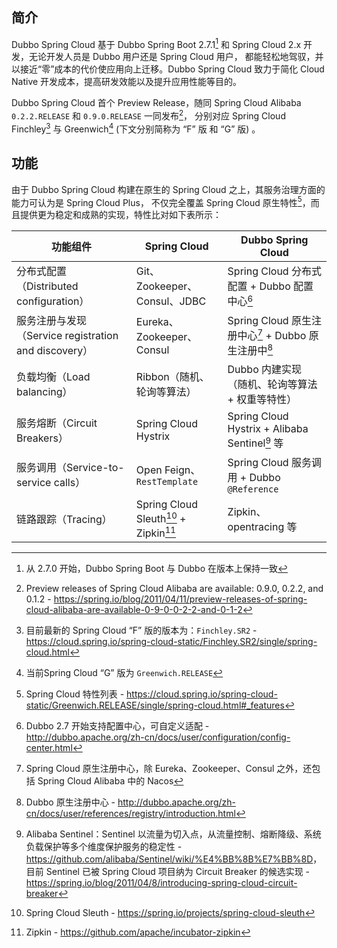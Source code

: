## 简介

Dubbo Spring Cloud 基于 Dubbo Spring Boot 2.7.1[^1] 和 Spring Cloud 2.x 开发，无论开发人员是 Dubbo 用户还是 Spring Cloud 用户，
都能轻松地驾驭，并以接近“零”成本的代价使应用向上迁移。Dubbo Spring Cloud 致力于简化 Cloud Native 开发成本，提高研发效能以及提升应用性能等目的。

Dubbo Spring Cloud 首个 Preview Release，随同 Spring Cloud Alibaba `0.2.2.RELEASE` 和  `0.9.0.RELEASE` 一同发布[^2]，
分别对应 Spring Cloud Finchley[^3] 与 Greenwich[^4] (下文分别简称为 “F” 版 和 “G” 版) 。

[^1]: 从 2.7.0 开始，Dubbo Spring Boot 与 Dubbo 在版本上保持一致
[^2]: Preview releases of Spring Cloud Alibaba are available: 0.9.0, 0.2.2, and 0.1.2 - <https://spring.io/blog/2011/04/11/preview-releases-of-spring-cloud-alibaba-are-available-0-9-0-0-2-2-and-0-1-2>
[^3]: 目前最新的 Spring Cloud “F” 版的版本为：`Finchley.SR2` - <https://cloud.spring.io/spring-cloud-static/Finchley.SR2/single/spring-cloud.html>
[^4]: 当前Spring Cloud “G” 版为 `Greenwich.RELEASE`



## 功能

由于 Dubbo Spring Cloud 构建在原生的 Spring Cloud 之上，其服务治理方面的能力可认为是 Spring Cloud Plus，
不仅完全覆盖 Spring Cloud 原生特性[^5]，而且提供更为稳定和成熟的实现，特性比对如下表所示：

| 功能组件                                             | Spring Cloud                           | Dubbo Spring Cloud                                     |
| ---------------------------------------------------- | -------------------------------------- | ------------------------------------------------------ |
| 分布式配置（Distributed configuration）              | Git、Zookeeper、Consul、JDBC           | Spring Cloud 分布式配置 + Dubbo 配置中心[^6]          |
| 服务注册与发现（Service registration and discovery） | Eureka、Zookeeper、Consul              | Spring Cloud 原生注册中心[^7] + Dubbo 原生注册中[^8] |
| 负载均衡（Load balancing）                           | Ribbon（随机、轮询等算法）             | Dubbo 内建实现（随机、轮询等算法 + 权重等特性）        |
| 服务熔断（Circuit Breakers）                         | Spring Cloud Hystrix                   | Spring Cloud Hystrix + Alibaba Sentinel[^9] 等        |
| 服务调用（Service-to-service calls）                 | Open Feign、`RestTemplate`             | Spring Cloud 服务调用 + Dubbo `@Reference`             |
| 链路跟踪（Tracing）                                  | Spring Cloud Sleuth[^10] + Zipkin[^11] | Zipkin、opentracing 等                                 |

[^5]:  Spring Cloud 特性列表 - <https://cloud.spring.io/spring-cloud-static/Greenwich.RELEASE/single/spring-cloud.html#_features>
[^6]:  Dubbo 2.7 开始支持配置中心，可自定义适配 - <http://dubbo.apache.org/zh-cn/docs/user/configuration/config-center.html>
[^7]: Spring Cloud 原生注册中心，除 Eureka、Zookeeper、Consul 之外，还包括 Spring Cloud Alibaba 中的 Nacos
[^8]: Dubbo 原生注册中心 - <http://dubbo.apache.org/zh-cn/docs/user/references/registry/introduction.html>
[^9]: Alibaba Sentinel：Sentinel 以流量为切入点，从流量控制、熔断降级、系统负载保护等多个维度保护服务的稳定性 - <https://github.com/alibaba/Sentinel/wiki/%E4%BB%8B%E7%BB%8D>，目前 Sentinel 已被 Spring Cloud 项目纳为 Circuit Breaker  的候选实现 - <https://spring.io/blog/2011/04/8/introducing-spring-cloud-circuit-breaker>
[^10]:Spring Cloud Sleuth - <https://spring.io/projects/spring-cloud-sleuth>
[^11]: Zipkin - <https://github.com/apache/incubator-zipkin>
